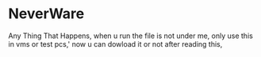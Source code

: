 # NeverWare

Any Thing That Happens,
when u run the file is not under me,
only use this in vms or test pcs,'
now u can dowload it or not after reading this,
